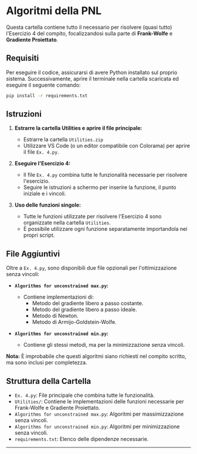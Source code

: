# Algoritmi della PNL

Questa cartella contiene tutto il necessario per risolvere (quasi tutto) l'Esercizio 4 del compito, focalizzandosi sulla parte di **Frank-Wolfe** e **Gradiente Proiettato**.

## Requisiti

Per eseguire il codice, assicurarsi di avere Python installato sul proprio sistema. Successivamente, aprire il terminale nella cartella scaricata ed eseguire il seguente comando:

```bash
pip install -r requirements.txt
```

## Istruzioni

1. **Estrarre la cartella Utilities e aprire il file principale:**
   - Estrarre la cartella `Utilities.zip`
   - Utilizzare VS Code (o un editor compatibile con Colorama) per aprire il file `Ex. 4.py`.

3. **Eseguire l'Esercizio 4:**
   - Il file `Ex. 4.py` combina tutte le funzionalità necessarie per risolvere l'esercizio.
   - Seguire le istruzioni a schermo per inserire la funzione, il punto iniziale e i vincoli.

4. **Uso delle funzioni singole:**
   - Tutte le funzioni utilizzate per risolvere l'Esercizio 4 sono organizzate nella cartella `Utilities`.
   - È possibile utilizzare ogni funzione separatamente importandola nei propri script.

## File Aggiuntivi

Oltre a `Ex. 4.py`, sono disponibili due file opzionali per l'ottimizzazione senza vincoli:

- **`Algorithms for unconstrained max.py`:**
  - Contiene implementazioni di:
    - Metodo del gradiente libero a passo costante.
    - Metodo del gradiente libero a passo ideale.
    - Metodo di Newton.
    - Metodo di Armijo-Goldstein-Wolfe.

- **`Algorithms for unconstrained min.py`:**
  - Contiene gli stessi metodi, ma per la minimizzazione senza vincoli.

**Nota:** È improbabile che questi algoritmi siano richiesti nel compito scritto, ma sono inclusi per completezza.

## Struttura della Cartella

- `Ex. 4.py`: File principale che combina tutte le funzionalità.
- `Utilities/`: Contiene le implementazioni delle funzioni necessarie per Frank-Wolfe e Gradiente Proiettato.
- `Algorithms for unconstrained max.py`: Algoritmi per massimizzazione senza vincoli.
- `Algorithms for unconstrained min.py`: Algoritmi per minimizzazione senza vincoli.
- `requirements.txt`: Elenco delle dipendenze necessarie.

---
